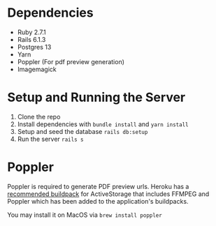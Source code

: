 # Dependencies

- Ruby 2.7.1
- Rails 6.1.3
- Postgres 13
- Yarn
- Poppler (For pdf preview generation)
- Imagemagick

# Setup and Running the Server

1. Clone the repo
1. Install dependencies with `bundle install` and `yarn install`
1. Setup and seed the database `rails db:setup`
1. Run the server `rails s`

# Poppler

Poppler is required to generate PDF preview urls. Heroku has a
[recommended buildpack](https://github.com/heroku/heroku-buildpack-activestorage-preview) for ActiveStorage that includes FFMPEG and Poppler which has been
added to the application's buildpacks.

You may install it on MacOS via `brew install poppler`
